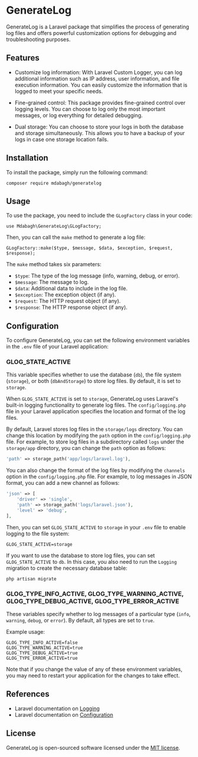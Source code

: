# GenerateLog

GenerateLog is a Laravel package that simplifies the process of generating log files and offers powerful customization options for debugging and troubleshooting purposes.

## Features

- Customize log information: With Laravel Custom Logger, you can log additional information such as IP address, user information, and file execution information. You can easily customize the information that is logged to meet your specific needs.

- Fine-grained control: This package provides fine-grained control over logging levels. You can choose to log only the most important messages, or log everything for detailed debugging.

- Dual storage: You can choose to store your logs in both the database and storage simultaneously. This allows you to have a backup of your logs in case one storage location fails.

## Installation

To install the package, simply run the following command:

```
composer require mdabagh/generatelog
```

## Usage

To use the package, you need to include the `GLogFactory` class in your code:

```
use Mdabagh\GenerateLog\GLogFactory;
```

Then, you can call the `make` method to generate a log file:

```
GLogFactory::make($type, $message, $data, $exception, $request, $response);
```

The `make` method takes six parameters:

- `$type`: The type of the log message (info, warning, debug, or error).
- `$message`: The message to log.
- `$data`: Additional data to include in the log file.
- `$exception`: The exception object (if any).
- `$request`: The HTTP request object (if any).
- `$response`: The HTTP response object (if any).

## Configuration

To configure GenerateLog, you can set the following environment variables in the `.env` file of your Laravel application:

### GLOG_STATE_ACTIVE
This variable specifies whether to use the database (`db`), the file system (`storage`), or both (`dbAndStorage`) to store log files. By default, it is set to `storage`.

When `GLOG_STATE_ACTIVE` is set to `storage`, GenerateLog uses Laravel's built-in logging functionality to generate log files. The `config/logging.php` file in your Laravel application specifies the location and format of the log files.

By default, Laravel stores log files in the `storage/logs` directory. You can change this location by modifying the `path` option in the `config/logging.php` file. For example, to store log files in a subdirectory called `logs` under the `storage/app` directory, you can change the `path` option as follows:

```php
'path' => storage_path('app/logs/laravel.log'),
```

You can also change the format of the log files by modifying the `channels` option in the `config/logging.php` file. For example, to log messages in JSON format, you can add a new channel as follows:

```php
'json' => [
    'driver' => 'single',
    'path' => storage_path('logs/laravel.json'),
    'level' => 'debug',
],
```

Then, you can set `GLOG_STATE_ACTIVE` to `storage` in your `.env` file to enable logging to the file system:

```
GLOG_STATE_ACTIVE=storage
```

If you want to use the database to store log files, you can set `GLOG_STATE_ACTIVE` to `db`. In this case, you also need to run the `Logging` migration to create the necessary database table:

```
php artisan migrate
```

### GLOG_TYPE_INFO_ACTIVE, GLOG_TYPE_WARNING_ACTIVE, GLOG_TYPE_DEBUG_ACTIVE, GLOG_TYPE_ERROR_ACTIVE
These variables specify whether to log messages of a particular type (`info`, `warning`, `debug`, or `error`). By default, all types are set to `true`.

Example usage:
```
GLOG_TYPE_INFO_ACTIVE=false
GLOG_TYPE_WARNING_ACTIVE=true
GLOG_TYPE_DEBUG_ACTIVE=true
GLOG_TYPE_ERROR_ACTIVE=true
```

Note that if you change the value of any of these environment variables, you may need to restart your application for the changes to take effect.

## References

- Laravel documentation on [Logging](https://laravel.com/docs/8.x/logging)
- Laravel documentation on [Configuration](https://laravel.com/docs/8.x/configuration)

## License

GenerateLog is open-sourced software licensed under the [MIT license](https://opensource.org/licenses/MIT).
